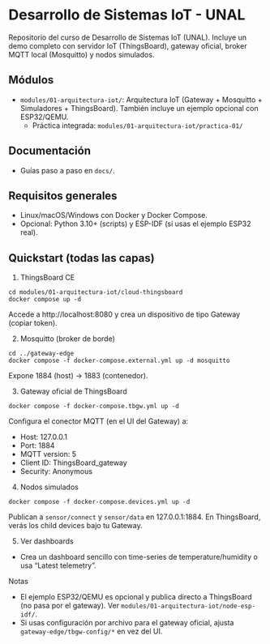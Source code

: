 # Desarrollo de Sistemas IoT - UNAL

Repositorio del curso de Desarrollo de Sistemas IoT (UNAL). Incluye un demo completo con servidor IoT (ThingsBoard), gateway oficial, broker MQTT local (Mosquitto) y nodos simulados.

## Módulos
- `modules/01-arquitectura-iot/`: Arquitectura IoT (Gateway + Mosquitto + Simuladores + ThingsBoard). También incluye un ejemplo opcional con ESP32/QEMU.
	- Práctica integrada: `modules/01-arquitectura-iot/practica-01/`

## Documentación
- Guías paso a paso en `docs/`.

## Requisitos generales
- Linux/macOS/Windows con Docker y Docker Compose.
- Opcional: Python 3.10+ (scripts) y ESP-IDF (si usas el ejemplo ESP32 real).

## Quickstart (todas las capas)
1) ThingsBoard CE
```
cd modules/01-arquitectura-iot/cloud-thingsboard
docker compose up -d
```
Accede a http://localhost:8080 y crea un dispositivo de tipo Gateway (copiar token).

2) Mosquitto (broker de borde)
```
cd ../gateway-edge
docker compose -f docker-compose.external.yml up -d mosquitto
```
Expone 1884 (host) → 1883 (contenedor).

3) Gateway oficial de ThingsBoard
```
docker compose -f docker-compose.tbgw.yml up -d
```
Configura el conector MQTT (en el UI del Gateway) a:
- Host: 127.0.0.1
- Port: 1884
- MQTT version: 5
- Client ID: ThingsBoard_gateway
- Security: Anonymous

4) Nodos simulados
```
docker compose -f docker-compose.devices.yml up -d
```
Publican a `sensor/connect` y `sensor/data` en 127.0.0.1:1884. En ThingsBoard, verás los child devices bajo tu Gateway.

5) Ver dashboards
- Crea un dashboard sencillo con time-series de temperature/humidity o usa “Latest telemetry”.

Notas
- El ejemplo ESP32/QEMU es opcional y publica directo a ThingsBoard (no pasa por el gateway). Ver `modules/01-arquitectura-iot/node-esp-idf/`.
- Si usas configuración por archivo para el gateway oficial, ajusta `gateway-edge/tbgw-config/*` en vez del UI.
